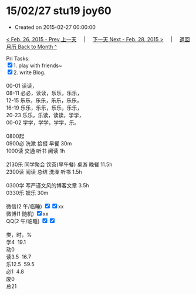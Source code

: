 # 15/02/27 stu19 joy60

- Created on 2015-02-27 00:00:00

[< Feb. 26, 2015 - Prev 上一天](/_archived/lifelogs/2015/02/d26.md) &nbsp; &nbsp; | &nbsp; &nbsp; [下一天 Next - Feb. 28, 2015 >](/_archived/lifelogs/2015/02/d28.md) &nbsp; &nbsp; |  &nbsp; &nbsp; [返回月历 Back to Month ^](/_archived/lifelogs/2015/02/index.md)
<br/><div>Pri Tasks:</div><div><input type="checkbox" checked="true"/>1. play with friends~</div><div><input type="checkbox" checked="true"/>2. write Blog.</div><div><br/></div><div><div>00-01 读读，</div>08-11 必必，读读，乐乐，乐乐，<br/>12-15 乐乐，乐乐，乐乐，乐乐，<br/>16-19 乐乐，乐乐，乐乐，乐乐，<br/>20-23 乐乐，乐读，读读，学学，<br/>00-02 学学，学学，学学，乐。<div><br/></div>0800起<br/>0900必 洗漱 拾掇 早餐 30m<br/>1000读 交通 听书 阅读 1h<div><br/></div>2130乐 同学聚会 饮茶(早午餐) 桌游 晚餐 11.5h<br/>2300读 阅读 总结 洗澡 听书 1.5h <div><br/></div></div><div><div>0300学 写严谨文风的博客文章 3.5h<br/>0330乐 娱乐 30m<i><br/></i></div><div><br/></div>微信(2 午/临睡) <input type="checkbox" checked="true"/><input type="checkbox" checked="true"/>xx</div><div>微博(1 随机) <input type="checkbox" checked="true"/>xx</div><div>QQ(2 午/临睡) <input type="checkbox" checked="true"/><input type="checkbox" checked="false"/></div><div><br/></div><div>类，时，%<br/>学4  19.1<br/>动0<br/>读3.5  16.7<br/>乐12.5  59.5<br/>必1  4.8<br/>废0<br/>总21</div>
